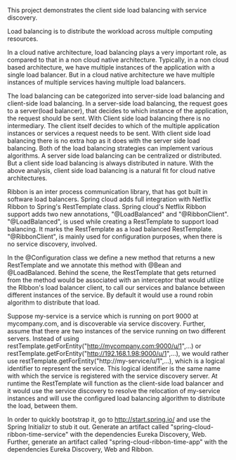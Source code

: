 This project demonstrates the client side load balancing with service discovery.
 
Load balancing is to distribute the workload across multiple computing resources.

In a cloud native architecture, load balancing plays a very important role, as compared to that in a non cloud native architecture. Typically, in a non cloud based architecture, we have multiple instances of the application with a single load balancer. But in a cloud native architecture we have multiple instances of multiple services having multiple load balancers.

The load balancing can be categorized into server-side load balancing and client-side load balancing.
In a server-side load balancing, the request goes to a server(load balancer), that decides to which instance of the application, the request should be sent. With Client side load balancing there is no intermediary. The client itself decides to which of the multiple application instances or services a request needs to be sent. With client side load balancing there is no extra hop as it does with the server side load balancing. Both of the load balancing strategies can implement various algorithms. A server side load balancing can be centralized or distributed. But a client side load balancing is always distributed in nature. With the above analysis, client side load balancing is a natural fit for cloud native architectures.

Ribbon is an inter process communication library, that has got built in software load balancers. Spring cloud adds full integration with Netflix Ribbon to Spring's RestTemplate class.
Spring cloud's Netflix Ribbon support adds two new annotations, "@LoadBalanced" and "@RibbonClient". "@LoadBalanced", is used while creating a RestTemplate to support load balancing. It marks the RestTemplate as a load balanced RestTemplate. "@RibbonClient", is mainly used for configuration purposes, when there is no service discovery, involved.

In the @Configuration class we define a new method that returns a new RestTemplate and we annotate this method with @Bean and @LoadBalanced. Behind the scene, the RestTemplate that gets returned from the method would be associated with an interceptor that would utilize the RIbbon's load balancer client, to call our services and balance between different instances of the service. By default it would use a round robin algorithm to distribute that load. 

Suppose my-service is a service which is running on port 9000 at mycompany.com, and is discoverable via service discovery. Further, assume that there are two instances of the service running on two different servers. Instead of using restTemplate.getForEntity("http://mycompany.com:9000/u/1",...) or restTemplate.getForEntity("http://192.168.1.98:9000/u/1",...), we would rather use restTemplate.getForEntity("http://my-service/u/1",...), which is a logical identifier to represent the service. This logical identifier is the same name with which the service is registered with the service discovery server. At runtime the RestTemplate will function as the client-side load balancer and it would use the service discovery to resolve the relocation of my-service instances and will use the configured load balancing algorithm to distribute the load, between them.

In order to quickly bootstrap it, go to http://start.spring.io/ and use the Spring Initializr to stub it out. Generate an artifact called "spring-cloud-ribbon-time-service" with the dependencies Eureka Discovery, Web. Further, generate an artifact called "spring-cloud-ribbon-time-app" with the dependencies Eureka Discovery, Web and Ribbon.